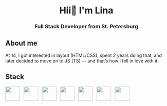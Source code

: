 <div id="header" align="center">
  <h1>Hii👋 I'm Lina</h1>
  <h3>Full Stack Developer from St. Petersburg</h3>
</div>

## About me
At 14, I got interested in layout (HTML/CSS), spent 2 years doing that, and later decided to move on to JS (TS) — and that’s how I fell in love with it.

## Stack
<img src="https://cdn.jsdelivr.net/gh/devicons/devicon@latest/icons/typescript/typescript-original.svg" width="45" height="45"/>
&nbsp;
<img src="https://cdn.jsdelivr.net/gh/devicons/devicon@latest/icons/react/react-original.svg" width="45" height="45"/>
&nbsp;
<img src="https://cdn.jsdelivr.net/gh/devicons/devicon@latest/icons/nodejs/nodejs-original-wordmark.svg" width="45" height="45"/>
&nbsp;
<img src="https://cdn.jsdelivr.net/gh/devicons/devicon@latest/icons/nestjs/nestjs-original.svg" width="45" height="45"/>
&nbsp;
<img src="https://cdn.jsdelivr.net/gh/devicons/devicon@latest/icons/swagger/swagger-original.svg" width="45" height="45"/>
&nbsp;
<img src="https://cdn.jsdelivr.net/gh/devicons/devicon@latest/icons/nextjs/nextjs-original.svg" width="45" height="45"/>
&nbsp;
<img src="https://cdn.jsdelivr.net/gh/devicons/devicon@latest/icons/postgresql/postgresql-original.svg" width="45" height="45"/>
